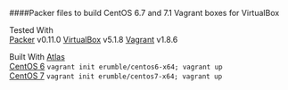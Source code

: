 ####Packer files to build CentOS 6.7 and 7.1 Vagrant boxes for VirtualBox
  
Tested With  
[Packer](https://packer.io/) v0.11.0
[VirtualBox](https://www.virtualbox.org/) v5.1.8
[Vagrant](https://vagrantup.com/) v1.8.6

Built With [Atlas](https://atlas.hashicorp.com/vagrant)  
[CentOS 6](https://atlas.hashicorp.com/erumble/boxes/centos6-x64) `vagrant init erumble/centos6-x64; vagrant up`  
[CentOS 7](https://atlas.hashicorp.com/erumble/boxes/centos7-x64) `vagrant init erumble/centos7-x64; vagrant up`

